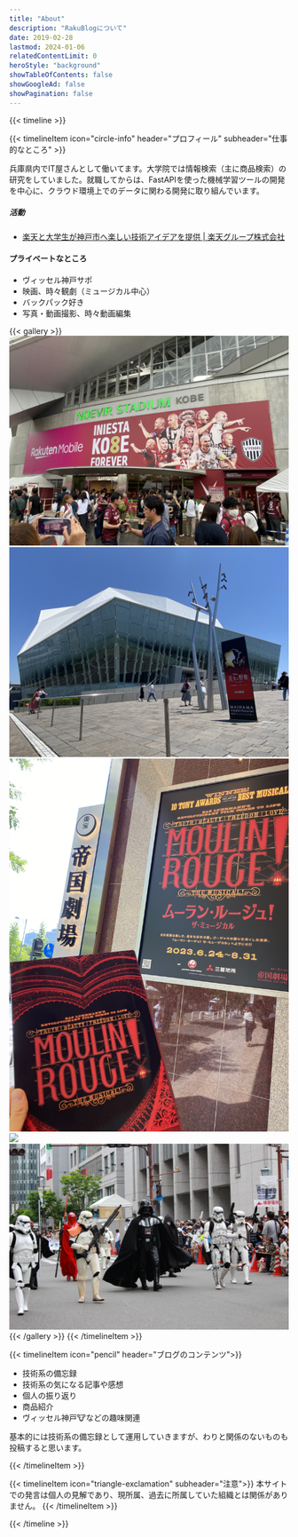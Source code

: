 ```yaml
---
title: "About"
description: "RakuBlogについて"
date: 2019-02-28
lastmod: 2024-01-06
relatedContentLimit: 0
heroStyle: "background"
showTableOfContents: false
showGoogleAd: false
showPagination: false
---
```


{{< timeline >}}

{{< timelineItem icon="circle-info" header="プロフィール" subheader="仕事的なところ" >}}

<p>兵庫県内でIT屋さんとして働いてます。大学院では情報検索（主に商品検索）の研究をしていました。就職してからは、FastAPIを使った機械学習ツールの開発を中心に、クラウド環境上でのデータに関わる開発に取り組んでいます。</p>

<h5>活動</h5>
<ul>
    <li><a href="https://corp.rakuten.co.jp/innovation/rnn/2019/1910_008/">楽天と大学生が神戸市へ楽しい技術アイデアを提供 | 楽天グループ株式会社</a></li>
</ul>

<h4>プライベートなところ</h4>

<ul>
    <li>ヴィッセル神戸サポ</li>
    <li>映画、時々観劇（ミュージカル中心）</li>
    <li>バックパック好き</li>
    <li>写真・動画撮影、時々動画編集</li>
</ul>

{{< gallery >}}
  <img src="gallery-01.jpg" class="grid-w33" />
  <img src="gallery-02.jpg" class="grid-w33" />
  <img src="gallery-03.jpg" class="grid-w33" />
  <img src="gallery-04.jpg" class="grid-w33" />
  <img src="gallery-05.jpg" class="grid-w33" />
{{< /gallery >}}
{{< /timelineItem >}}

{{< timelineItem icon="pencil" header="ブログのコンテンツ">}}
<ul>
    <li>技術系の備忘録</li>
    <li>技術系の気になる記事や感想</li>
    <li>個人の振り返り</li>
    <li>商品紹介</li>
    <li>ヴィッセル神戸🐮などの趣味関連</li>
</ul>

<p>基本的には技術系の備忘録として運用していきますが、わりと関係のないものも投稿すると思います。</p>

{{< /timelineItem >}}

{{< timelineItem icon="triangle-exclamation" subheader="注意">}}
本サイトでの発言は個人の見解であり、現所属、過去に所属していた組織とは関係がありません。
{{< /timelineItem >}}

{{< /timeline >}}
